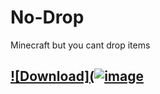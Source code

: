# No-Drop
Minecraft but you cant drop items



## [![Download](![image](https://user-images.githubusercontent.com/78253459/121712899-ddb18c00-caf9-11eb-92ed-1f6f58e3e4da.png)]()

